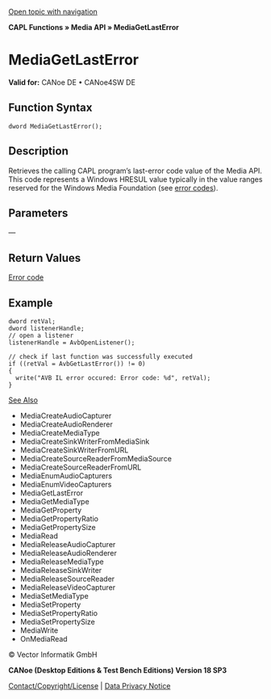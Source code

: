 [Open topic with navigation](../../../../../CANoeDEFamily.htm#Topics/CAPLFunctions/Media/Functions/CAPLfunctionMediaGetLastError.md)

**CAPL Functions » Media API » MediaGetLastError**

# MediaGetLastError

**Valid for:** CANoe DE • CANoe4SW DE

## Function Syntax

```plaintext
dword MediaGetLastError();
```

## Description

Retrieves the calling CAPL program’s last-error code value of the Media API. This code represents a Windows HRESUL value typically in the value ranges reserved for the Windows Media Foundation (see [error codes](../CAPLfunctionsMediaErrorCodes.md)).

## Parameters

—

## Return Values

[Error code](../CAPLfunctionsMediaErrorCodes.md)

## Example

```plaintext
dword retVal;
dword listenerHandle;
// open a listener
listenerHandle = AvbOpenListener();

// check if last function was successfully executed
if ((retVal = AvbGetLastError()) != 0)
{
  write("AVB IL error occured: Error code: %d", retVal);
}
```

[See Also](javascript:void(0);)
- MediaCreateAudioCapturer
- MediaCreateAudioRenderer
- MediaCreateMediaType
- MediaCreateSinkWriterFromMediaSink
- MediaCreateSinkWriterFromURL
- MediaCreateSourceReaderFromMediaSource
- MediaCreateSourceReaderFromURL
- MediaEnumAudioCapturers
- MediaEnumVideoCapturers
- MediaGetLastError
- MediaGetMediaType
- MediaGetProperty
- MediaGetPropertyRatio
- MediaGetPropertySize
- MediaRead
- MediaReleaseAudioCapturer
- MediaReleaseAudioRenderer
- MediaReleaseMediaType
- MediaReleaseSinkWriter
- MediaReleaseSourceReader
- MediaReleaseVideoCapturer
- MediaSetMediaType
- MediaSetProperty
- MediaSetPropertyRatio
- MediaSetPropertySize
- MediaWrite
- OnMediaRead

© Vector Informatik GmbH

**CANoe (Desktop Editions & Test Bench Editions) Version 18 SP3**

[Contact/Copyright/License](../../../Shared/ContactCopyrightLicense.md) | [Data Privacy Notice](https://www.vector.com/int/en/company/get-info/privacy-policy/)
